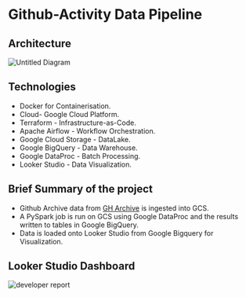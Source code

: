 # Github-Activity Data Pipeline
## Architecture

![Untitled Diagram](https://user-images.githubusercontent.com/102229086/204534347-1607a5cf-9589-46e0-a6ef-666cb8ff3888.jpg)

## Technologies
* Docker for Containerisation.
* Cloud- Google Cloud Platform.
* Terraform - Infrastructure-as-Code.
* Apache Airflow - Workflow Orchestration.
* Google Cloud Storage - DataLake.
* Google BigQuery - Data Warehouse.
* Google DataProc - Batch Processing.
* Looker Studio - Data Visualization.

## Brief Summary of the project
- Github Archive data from [GH Archive](https://www.gharchive.org/) is ingested into GCS.
- A PySpark job is run on GCS using Google DataProc and the results written to tables in Google BigQuery.
- Data is loaded onto Looker Studio from Google Bigquery for Visualization.

## Looker Studio Dashboard

![developer report](https://user-images.githubusercontent.com/102229086/204535973-35588fa5-e0d3-4912-8840-26667d9142a0.PNG)
